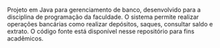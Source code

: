 Projeto em Java para gerenciamento de banco, desenvolvido para a disciplina de programação da faculdade. O sistema permite realizar operações bancárias como realizar depósitos, saques, consultar saldo e extrato. O código fonte está disponível nesse repositório para fins acadêmicos.
